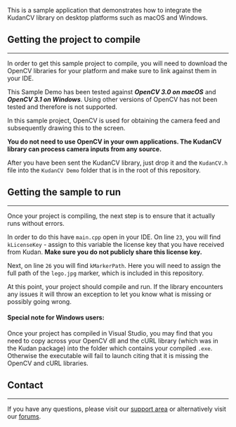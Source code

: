 This is a sample application that demonstrates how to integrate the KudanCV library on desktop platforms such as macOS and Windows.



## Getting the project to compile
----
In order to get this sample project to compile, you will need to download the OpenCV libraries for your platform and make sure to link against them in your IDE.

This Sample Demo has been tested against **_OpenCV 3.0 on macOS_** and **_OpenCV 3.1 on Windows_**. Using other versions of OpenCV has not been tested and therefore is not supported.

In this sample project, OpenCV is used for obtaining the camera feed and subsequently drawing this to the screen.

**You do not need to use OpenCV in your own applications. The KudanCV library can process camera inputs from any source.**

After you have been sent the KudanCV library, just drop it and the `KudanCV.h` file into the `KudanCV Demo` folder that is in the root of this repository.


## Getting the sample to run
----
Once your project is compiling, the next step is to ensure that it actually runs without errors.

In order to do this have `main.cpp` open in your IDE. On line `23`, you will find `kLicenseKey` - assign to this variable the license key that you have received from Kudan. **Make sure you do not publicly share this license key.**

Next, on line `26` you will find `kMarkerPath`.  Here you will need to assign the full path of the `lego.jpg` marker, which is included in this repository.

At this point, your project should compile and run. If the library encounters any issues it will throw an exception to let you know what is missing or possibly going wrong.

#### Special note for Windows users:
Once your project has compiled in Visual Studio, you may find that you need to copy across your OpenCV dll and the cURL library (which was in the Kudan package) into the folder which contains your compiled `.exe`. Otherwise the executable will fail to launch citing that it is missing the OpenCV and cURL libraries.


## Contact
----
If you have any questions, please visit our [support area](https://www.kudan.eu/sdk-support/) or alternatively visit our [forums](https://forum.kudan.eu).